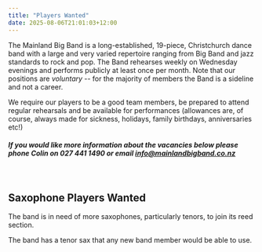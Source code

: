 ```yaml
---
title: "Players Wanted"
date: 2025-08-06T21:01:03+12:00
---
```

The Mainland Big Band is a long-established, 19-piece, Christchurch dance band with a large and very varied repertoire ranging from Big Band and jazz standards to rock and pop. The Band rehearses weekly on Wednesday evenings and performs publicly at least once per month. Note that our positions are _voluntary_ -- for the majority of members the Band is a sideline and not a career.

We require our players to be a good team members, be prepared to attend regular rehearsals and be available for performances (allowances are, of course, always made for sickness, holidays, family birthdays, anniversaries etc!)

##### If you would like more information about the vacancies below please phone Colin on 027 441 1490 or email <info@mainlandbigband.co.nz>

<br>

Saxophone Players Wanted
-----------------
The band is in need of more saxophones, particularly tenors, to join its reed section.

The band has a tenor sax that any new band member would be able to use.

